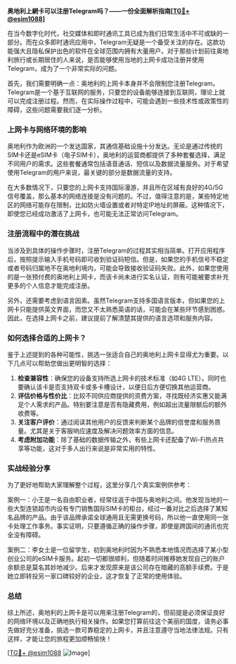 **奥地利上網卡可以注册Telegram吗？——一份全面解析指南[[TG💪+ @esim1088](https://t.me/s/esim1088)]**

在当今数字化时代，社交媒体和即时通讯工具已成为我们日常生活中不可或缺的一部分。而在众多即时通讯应用中，Telegram无疑是一个备受关注的存在。这款功能强大且隐私保护出色的软件在全球范围内拥有大量用户。对于那些计划前往奥地利旅行或长期居住的人来说，是否能够使用当地的上网卡成功注册并使用Telegram，成为了一个非常实际的问题。

首先，我们需要明确一点：奥地利的上网卡本身并不会限制您注册Telegram。Telegram是一个基于互联网的服务，只要您的设备能够连接到互联网，理论上就可以完成注册过程。然而，在实际操作过程中，可能会遇到一些技术性或政策性的障碍，这些问题需要我们逐一分析。

### 上网卡与网络环境的影响

奥地利作为欧洲的一个发达国家，其通信基础设施十分发达。无论是通过传统的SIM卡还是eSIM卡（电子SIM卡），奥地利的运营商都提供了多种套餐选择，满足不同用户的需求。这些套餐通常包括语音通话、短信以及数据流量服务。对于希望使用Telegram的用户来说，最关键的部分是数据流量的支持。

在大多数情况下，只要您的上网卡支持国际漫游，并且所在区域有良好的4G/5G信号覆盖，那么基本的网络连接是没有问题的。不过，值得注意的是，某些特定地区的网络可能存在限制，比如防火墙设置或者对特定IP地址的屏蔽。这种情况下，即使您已经成功激活了上网卡，也可能无法正常访问Telegram。

### 注册流程中的潜在挑战

当涉及到具体的操作步骤时，注册Telegram的过程其实相当简单。打开应用程序后，按照提示输入手机号码即可收到验证码短信。但是，如果您的手机信号不稳定或者号码归属地不在奥地利境内，可能会导致接收验证码失败。此外，如果您使用的是一张预付费的奥地利上网卡，而该卡尚未进行实名认证，则有可能被要求补充更多的个人信息才能完成注册。

另外，还需要考虑到语言因素。虽然Telegram支持多国语言版本，但如果您的上网卡只能提供英文界面，而您又不太熟悉英语的话，可能会在某些环节感到困惑。因此，在选择上网卡之前，建议提前了解清楚其提供的语言选项和服务内容。

### 如何选择合适的上网卡？

鉴于上述提到的各种可能性，挑选一张适合自己的奥地利上网卡显得尤为重要。以下几点可以帮助您做出更明智的选择：

1. **检查兼容性**：确保您的设备支持所选上网卡的技术标准（如4G LTE）。同时也要确认该卡是否支持双卡或多卡槽设计，以便日后方便切换其他运营商。
2. **评估价格与性价比**：比较不同供应商提供的资费方案，寻找既经济实惠又能满足个人需求的产品。特别要注意是否有隐藏费用，例如超出流量限额后的额外收费等。
3. **关注客户评价**：通过阅读其他用户的反馈来判断某个品牌的信誉度和服务质量。尤其是关于客服响应速度及解决问题效率方面的信息。
4. **考虑附加功能**：除了基础的数据传输之外，有些上网卡还配备了Wi-Fi热点共享等功能，这对于多人出行来说是非常实用的特性。

### 实战经验分享

为了更好地帮助大家理解整个过程，这里分享几个真实案例供参考：

案例一：小王是一名自由职业者，经常往返于中国与奥地利之间。他发现当地的一些大型连锁超市内设有专门销售国际SIM卡的柜台，经过一番对比之后选择了某知名品牌的产品。由于该品牌承诺全球通用且无需更换号码，所以他一直使用同一张卡处理工作事务。事实证明，只要遵循正确的操作步骤，即使是跨国间的通讯也完全没有障碍。

案例二：李女士是一位留学生，初到奥地利时因为不熟悉本地情况而选择了某小型创业公司的eSIM卡服务。起初一切都很顺利，但随着时间推移她发现自己的账户余额总是莫名其妙地减少。后来才发现原来是该公司存在暗藏的高额手续费。于是她立即转投另一家口碑较好的企业，这才恢复了正常的使用体验。

### 总结

综上所述，奥地利的上网卡是可以用来注册Telegram的，但前提是必须保证良好的网络环境以及正确地执行相关操作。如果您打算前往这个美丽的国度，请务必事先做好充分准备，挑选一款可靠稳定的上网卡，并且注意遵守当地法律法规。只有这样，才能让您的旅程更加顺畅愉快！

[[TG💪+ @esim1088](https://t.me/s/esim1088) ![Image](https://i.postimg.cc/4NQfJmqS/Snipaste-2025-05-13-00-14-12.png)]